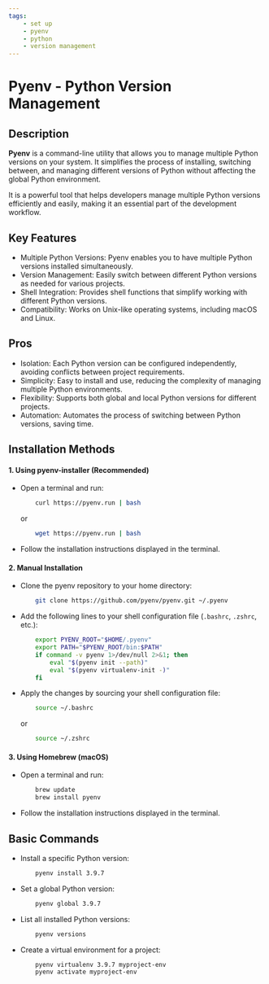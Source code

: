 ```yaml
---
tags:
    - set up
    - pyenv
    - python
    - version management
---
```


# Pyenv - Python Version Management
 
<!-- ![ollama](https://ollama.com/public/ollama.png) -->

## Description
**Pyenv** is a command-line utility that allows you to manage multiple Python versions on your system. It simplifies the process of installing, switching between, and managing different versions of Python without affecting the global Python environment. 

It is a powerful tool that helps developers manage multiple Python versions efficiently and easily, making it an essential part of the development workflow.

## Key Features

- Multiple Python Versions: Pyenv enables you to have multiple Python versions installed simultaneously.
- Version Management: Easily switch between different Python versions as needed for various projects.
- Shell Integration: Provides shell functions that simplify working with different Python versions.
- Compatibility: Works on Unix-like operating systems, including macOS and Linux.

## Pros

- Isolation: Each Python version can be configured independently, avoiding conflicts between project requirements.
- Simplicity: Easy to install and use, reducing the complexity of managing multiple Python environments.
- Flexibility: Supports both global and local Python versions for different projects.
- Automation: Automates the process of switching between Python versions, saving time.

## Installation Methods

#### 1. Using pyenv-installer (Recommended)

- Open a terminal and run:
    ```bash
        curl https://pyenv.run | bash
    ```
    or
    ```bash
        wget https://pyenv.run | bash
    ```
- Follow the installation instructions displayed in the terminal.

#### 2. Manual Installation

- Clone the pyenv repository to your home directory:
    ```bash
        git clone https://github.com/pyenv/pyenv.git ~/.pyenv
    ```
- Add the following lines to your shell configuration file (```.bashrc```, ```.zshrc```, etc.):
    ```bash
        export PYENV_ROOT="$HOME/.pyenv"
        export PATH="$PYENV_ROOT/bin:$PATH"
        if command -v pyenv 1>/dev/null 2>&1; then
            eval "$(pyenv init --path)"
            eval "$(pyenv virtualenv-init -)"
        fi
    ```
- Apply the changes by sourcing your shell configuration file:
    ```bash
        source ~/.bashrc
    ```
    or
    ```bash
        source ~/.zshrc
    ```

#### 3. Using Homebrew (macOS)

- Open a terminal and run:
    ```bash
        brew update
        brew install pyenv
    ```
- Follow the installation instructions displayed in the terminal.

## Basic Commands

- Install a specific Python version:
    ```bash
        pyenv install 3.9.7
    ```
- Set a global Python version:
    ```bash
        pyenv global 3.9.7
    ```
- List all installed Python versions:
    ```bash
        pyenv versions
    ```
- Create a virtual environment for a project:
    ```bash 
        pyenv virtualenv 3.9.7 myproject-env
        pyenv activate myproject-env
    ```

